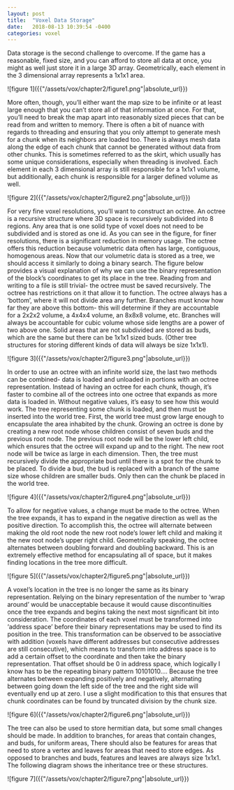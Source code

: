 ```yaml
---
layout: post
title:  "Voxel Data Storage"
date:   2018-08-13 10:39:54 -0400
categories: voxel
---
```

<p>
Data storage is the second challenge to overcome. If the game has a reasonable, fixed size, and you can afford to store all data at once, you might as well just store it in a large 3D array. Geometrically, each element in the 3 dimensional array represents a 1x1x1 area.
</p>
![figure 1]({{"/assets/vox/chapter2/figure1.png"|absolute_url}})
<p>
More often, though, you’ll either want the map size to be infinite or at least large enough that you can’t store all of that information at once. For that, you’ll need to break the map apart into reasonably sized pieces that can be read from and written to memory. There is often a bit of nuance with regards to threading and ensuring that you only attempt to generate mesh for a chunk when its neighbors are loaded too. There is always mesh data along the edge of each chunk that cannot be generated without data from other chunks. This is sometimes referred to as the skirt, which usually has some unique considerations, especially when threading is involved. Each element in each 3 dimensional array is still responsible for a 1x1x1 volume, but additionally, each chunk is responsible for a larger defined volume as well.
</p>
![figure 2]({{"/assets/vox/chapter2/figure2.png"|absolute_url}})
<p>
For very fine voxel resolutions, you’ll want to construct an octree. An octree is a recursive structure where 3D space is recursively subdivided into 8 regions. Any area that is one solid type of voxel does not need to be subdivided and is stored as one id. As you can see in the figure, for finer resolutions, there is a significant reduction in memory usage. The octree offers this reduction because volumetric data often has large, contiguous, homogenous areas. Now that our volumetric data is stored as a tree, we should access it similarly to doing a binary search. The figure below provides a visual explanation of why we can use the binary representation of the block’s coordinates to get its place in the tree. Reading from and writing to a file is still trivial- the octree must be saved recursively.
The octree has restrictions on it that allow it to function. The octree always has a ‘bottom’, where it will not divide area any further. Branches must know how far they are above this bottom- this will determine if they are accountable for a 2x2x2 volume, a 4x4x4 volume, an 8x8x8 volume, etc. Branches will always be accountable for cubic volume whose side lengths are a power of two above one. Solid areas that are not subdivided are stored as buds, which are the same but there can be 1x1x1 sized buds. (Other tree structures for storing different kinds of data will always be size 1x1x1).
</p>
![figure 3]({{"/assets/vox/chapter2/figure3.png"|absolute_url}})
<p>
In order to use an octree with an infinite world size, the last two methods can be combined- data is loaded and unloaded in portions with an octree representation. Instead of having an octree for each chunk, though, it’s faster to combine all of the octrees into one octree that expands as more data is loaded in. Without negative values, it’s easy to see how this would work. The tree representing some chunk is loaded, and then must be inserted into the world tree. First, the world tree must grow large enough to encapsulate the area inhabited by the chunk. Growing an octree is done by creating a new root node whose children consist of seven buds and the previous root node. The previous root node will be the lower left child, which ensures that the octree will expand up and to the right. The new root node will be twice as large in each dimension. Then, the tree must recursively divide the appropriate bud until there is a spot for the chunk to be placed. To divide a bud, the bud is replaced with a branch of the same size whose children are smaller buds. Only then can the chunk be placed in the world tree.
</p>
![figure 4]({{"/assets/vox/chapter2/figure4.png"|absolute_url}})
<p>
To allow for negative values, a change must be made to the octree. When the tree expands, it has to expand in the negative direction as well as the positive direction. To accomplish this, the octree will alternate between making the old root node the new root node’s lower left child and making it the new root node’s upper right child. Geometrically speaking, the octree alternates between doubling forward and doubling backward. This is an extremely effective method for encapsulating all of space, but it makes finding locations in the tree more difficult. 
</p>
![figure 5]({{"/assets/vox/chapter2/figure5.png"|absolute_url}})
<p>
A voxel’s location in the tree is no longer the same as its binary representation. Relying on the binary representation of the number to ‘wrap around’ would be unacceptable because it would cause discontinuities once the tree expands and begins taking the next most significant bit into consideration. The coordinates of each voxel must be transformed into ‘address space’ before their binary representations may be used to find its position in the tree. This transformation can be observed to be associative with addition (voxels have different addresses but consecutive addresses are still consecutive), which means to transform into address space is to add a certain offset to the coordinate and then take the binary representation. That offset should be 0 in address space, which logically I know has to be the repeating binary pattern 10101010.... Because the tree alternates between expanding positively and negatively, alternating between going down the left side of the tree and the right side will eventually end up at zero. I use a slight modification to this that ensures that chunk coordinates can be found by truncated division by the chunk size. 
</p>
![figure 6]({{"/assets/vox/chapter2/figure6.png"|absolute_url}})
<p>
The tree can also be used to store hermitian data, but some small changes should be made. In addition to branches, for areas that contain changes, and buds, for uniform areas, There should also be features for areas that need to store a vertex and leaves for areas that need to store edges. As opposed to branches and buds, features and leaves are always size 1x1x1. The following diagram shows the inheritance tree or these structures.
</p>
![figure 7]({{"/assets/vox/chapter2/figure7.png"|absolute_url}})


